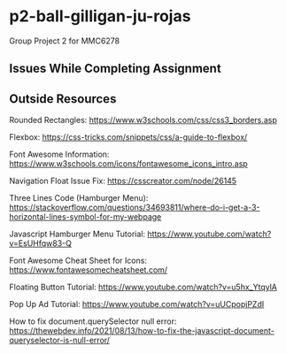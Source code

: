 # p2-ball-gilligan-ju-rojas
Group Project 2 for MMC6278


## Issues While Completing Assignment


## Outside Resources
Rounded Rectangles: https://www.w3schools.com/css/css3_borders.asp

Flexbox: https://css-tricks.com/snippets/css/a-guide-to-flexbox/

Font Awesome Information: https://www.w3schools.com/icons/fontawesome_icons_intro.asp

Navigation Float Issue Fix: https://csscreator.com/node/26145

Three Lines Code (Hamburger Menu): https://stackoverflow.com/questions/34693811/where-do-i-get-a-3-horizontal-lines-symbol-for-my-webpage

Javascript Hamburger Menu Tutorial: https://www.youtube.com/watch?v=EsUHfqw83-Q

Font Awesome Cheat Sheet for Icons: https://www.fontawesomecheatsheet.com/

Floating Button Tutorial: https://www.youtube.com/watch?v=u5hx_YtqylA

Pop Up Ad Tutorial: https://www.youtube.com/watch?v=uUCpopjPZdI

How to fix document.querySelector null error: https://thewebdev.info/2021/08/13/how-to-fix-the-javascript-document-queryselector-is-null-error/
